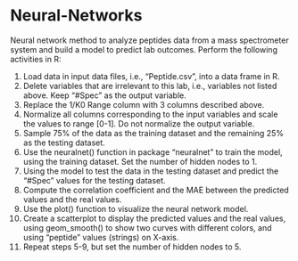 # Neural-Networks
Neural network method to analyze peptides data from a mass spectrometer system and build a model to predict lab outcomes. 
Perform the following activities in R:
1.	Load data in input data files, i.e., “Peptide.csv”, into a data frame in R.
2.	Delete variables that are irrelevant to this lab, i.e., variables not listed above. Keep “#Spec” as the output variable.
3.	Replace the 1/K0 Range column with 3 columns described above.
4.	Normalize all columns corresponding to the input variables and scale the values to range [0-1]. Do not normalize the output variable.
5.	Sample 75% of the data as the training dataset and the remaining 25% as the testing dataset.
6.	Use the neuralnet() function in package “neuralnet” to train the model, using the training dataset. Set the number of hidden nodes to 1.
7.	Using the model to test the data in the testing dataset and predict the “#Spec” values for the testing dataset. 
8.	Compute the correlation coefficient and the MAE between the predicted values and the real values.
9.	Use the plot() function to visualize the neural network model. 
10.	Create a scatterplot to display the predicted values and the real values, using geom_smooth() to show two curves with different colors, and using “peptide” values (strings) on X-axis.
11.	Repeat steps 5-9, but set the number of hidden nodes to 5.
